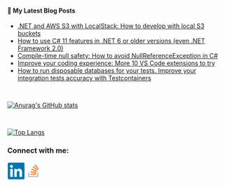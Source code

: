 #### 📝 My Latest Blog Posts
<!-- BLOG-POST-LIST:START -->
- [.NET and AWS S3 with LocalStack: How to develop with local S3 buckets](https://blog.genezini.com/p/dotnet-and-aws-s3-with-localstack-how-to-develop-with-local-s3-buckets/)
- [How to use C# 11 features in .NET 6 or older versions &lpar;even .NET Framework 2.0&rpar;](https://blog.genezini.com/p/how-to-use-c-sharp-11-features-in-dotnet-6-or-older-versions/)
- [Compile-time null safety: How to avoid NullReferenceException in C#](https://blog.genezini.com/p/compile-time-null-safety-how-to-avoid-nullreferenceexception-in-c/)
- [Improve your coding experience: More 10 VS Code extensions to try](https://blog.genezini.com/p/improve-your-coding-experience-more-10-vs-code-extensions-to-try/)
- [How to run disposable databases for your tests. Improve your integration tests accuracy with Testcontainers](https://blog.genezini.com/p/how-to-run-disposable-databases-for-your-tests.-improve-your-integration-tests-accuracy-with-testcontainers/)
<!-- BLOG-POST-LIST:END -->

<br/>

[![Anurag's GitHub stats](https://github-readme-stats.vercel.app/api?username=dgenezini&count_private=true&hide=contribs&theme=default&show_icons=true)](https://github.com/dgenezini/dgenezini)

<br/>

[![Top Langs](https://github-readme-stats.vercel.app/api/top-langs/?username=dgenezini&count_private=true&layout=compact&theme=default&langs_count=10)](https://github.com/dgenezini/dgenezini)

### Connect with me:

[<img align="left" alt="My Linkedin Profile" title="My Linkedin Profile" width="40px" src="https://raw.githubusercontent.com/dgenezini/dgenezini/master/icons/linkedin-original.svg" />][linkedin]

[<img align="left" alt="My Stack Overflow Profile" title="My Stack Overflow Profile" width="40px" src="https://raw.githubusercontent.com/dgenezini/dgenezini/master/icons/stackoverflow.png" />][stackoverflow]

<br/>
<br/>

[linkedin]: https://www.linkedin.com/in/danielgenezini/
[stackoverflow]: https://stackoverflow.com/users/4058784/daniel-genezini?tab=profile
